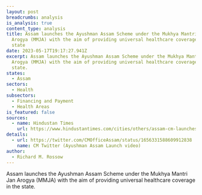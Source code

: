 ```yaml
---
layout: post
breadcrumbs: analysis
is_analysis: true
content_type: analysis
title: Assam launches the Ayushman Assam Scheme under the Mukhya Mantri Jan
  Arogya (MMJA) with the aim of providing universal healthcare coverage in the
  state
date: 2023-05-17T19:17:27.941Z
excerpt: Assam launches the Ayushman Assam Scheme under the Mukhya Mantri Jan
  Arogya (MMJA) with the aim of providing universal healthcare coverage in the
  state.
states:
  - Assam
sectors:
  - Health
subsectors:
  - Financing and Payment
  - Health Areas
is_featured: false
sources:
  - name: Hindustan Times
    url: https://www.hindustantimes.com/cities/others/assam-cm-launches-ayushman-assam-scheme-to-provide-cashless-healthcare-to-56-lakh-families-on-second-anniversary-of-his-government-101683732380989.html
details:
  - url: https://twitter.com/CMOfficeAssam/status/1656331588609912838
    name: CM Twitter (Ayushman Assam Launch video)
author:
  - Richard M. Rossow
---
```

Assam launches the Ayushman Assam Scheme under the Mukhya Mantri Jan Arogya (MMJA) with the aim of providing universal healthcare coverage in the state.